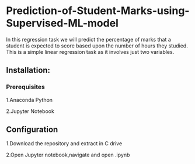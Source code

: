 # Prediction-of-Student-Marks-using-Supervised-ML-model
In this regression task we will predict the percentage of marks that a student is expected to score based upon the number of hours they studied. This is a simple linear regression task as it involves just two variables.
## Installation:
### Prerequisites
1.Anaconda Python

2.Jupyter Notebook

## Configuration
1.Download the repository and extract in C drive

2.Open Jupyter notebook,navigate and open <filename>.ipynb
